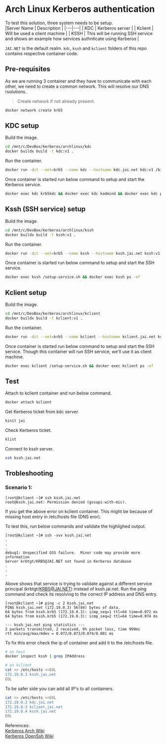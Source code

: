 # Arch Linux Kerberos authentication

To test this solution, three system needs to be setup.  
|Server Name | Description |
|---|---|
| KDC | Kerberos server |
| Kclient | Will be used a client machine |
| KSSH | This will be running SSH service and shows an example how services authnticate using Kerberos |

`JAI.NET` is the default realm. `kdc`, `kssh` and `kclient` folders of this repo contains respective container code.


## Pre-requisites

As we are running 3 container and they have to communicate with each other, we need to create a common network. This will resolve our DNS rsolutions.  

> Create network if not already present.
```bash
docker network create krb5
```

## KDC setup
Build the image.
```bash
cd /mnt/c/DevBox/kerberos/archlinux/kdc
docker buildx build -t kdc:v1 .
```

Run the container.
```bash
docker run -dit --net=krb5 --name kdc --hostname kdc.jai.net kdc:v1 /bin/bash
```

Once container is started run below command to setup and start the Kerberos service.
```bash
docker exec kdc krb5kdc && docker exec kdc kadmind && docker exec kdc ps -ef
```

## Kssh (SSH service) setup

Build the image.
```bash
cd /mnt/c/DevBox/kerberos/archlinux/kssh
docker buildx build -t kssh:v1 .
```

Run the container.
```bash
docker run -dit --net=krb5 --name kssh --hostname kssh.jai.net kssh:v1 /bin/bash
```

Once container is started run below command to setup and start the SSH service.
```bash
docker exec kssh /setup-service.sh && docker exec kssh ps -ef
```


## Kclient setup

Build the image.
```bash
cd /mnt/c/DevBox/kerberos/archlinux/kclient
docker buildx build -t kclient:v1 .
```

Run the container.
```bash
docker run -dit --net=krb5 --name kclient --hostname kclient.jai.net kclient:v1 /bin/bash
```

Once container is started run below command to setup and start the SSH service. Though this container will run SSH service, we'll use it as client machine.
```bash
docker exec kclient /setup-service.sh && docker exec kclient ps -ef
```

## Test

Attach to kclient container and run below command.
```bash
docker attach kclient
```

Get Kerberos ticket from kdc server.
```bash
kinit jai
```

Check Kerberos ticket.
```bash
klist
```

Connect to kssh server.
```bash
ssh kssh.jai.net
```


## Trobleshooting

### Scenario 1:

```
[root@kclient ~]# ssh kssh.jai.net
root@kssh.jai.net: Permission denied (gssapi-with-mic).
```
If you get the above error on kclient container. This might be because of missing host entry in /etc/hosts file (DNS eror).

To test this, run below commands and validate the highlighed output.
```
[root@kclient ~]# ssh -vvv kssh.jai.net
.
.
.
debug1: Unspecified GSS failure.  Minor code may provide more information
Server krbtgt/KRB5@JAI.NET not found in Kerberos database
.
.
.
```
Above shows that service is trying to validate against a different service principal (krbtgt/KRB5@JAI.NET) instead of kssh.jai.net. Run the ping command and check its resolving to the correct IP address and DNS entry.

```
[root@kclient ~]# ping -c 2 kssh.jai.net
PING kssh.jai.net (172.19.0.3) 56(84) bytes of data.
64 bytes from kssh.krb5 (172.19.0.3): icmp_seq=1 ttl=64 time=0.072 ms
64 bytes from kssh.krb5 (172.19.0.3): icmp_seq=2 ttl=64 time=0.074 ms

--- kssh.jai.net ping statistics ---
2 packets transmitted, 2 received, 0% packet loss, time 999ms
rtt min/avg/max/mdev = 0.072/0.073/0.074/0.001 ms
```

To fix this error check the ip of container and add it to the /etc/hosts file.
```bash
# on host
docker inspect kssh | grep IPAddress
```

```bash
# on kclient
cat >> /etc/hosts <<EOL
172.19.0.3 kssh.jai.net
EOL
```


To be safer side you can add all IP's to all containers.

```bash
cat >> /etc/hosts <<EOL
172.19.0.2 kdc.jai.net
172.19.0.3 kclient.jai.net
172.19.0.4 kssh.jai.net
EOL
```


References:  
[Kerberos Arch Wiki](https://wiki.archlinux.org/title/Kerberos)  
[Kerberos OpenSsh Wiki](https://wiki.archlinux.org/title/OpenSSH)  